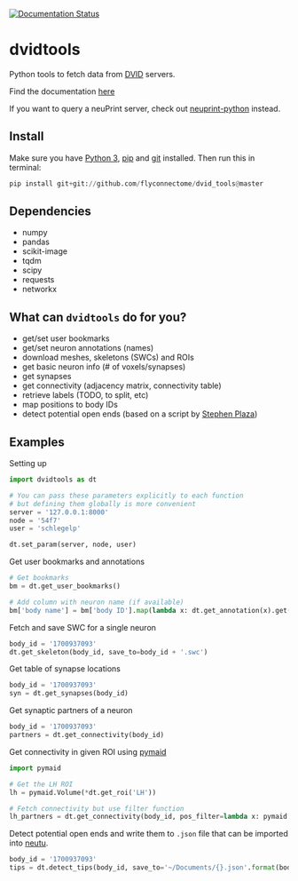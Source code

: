 [![Documentation Status](https://readthedocs.org/projects/dvidtools/badge/?version=latest)](http://dvidtools.readthedocs.io/en/latest/?badge=latest)

# dvidtools
Python tools to fetch data from [DVID](https://github.com/janelia-flyem/dvid) servers.

Find the documentation [here](https://dvidtools.readthedocs.io)

If you want to query a neuPrint server, check out [neuprint-python](https://github.com/schlegelp/neuprint-python)
instead.

## Install

Make sure you have [Python 3](https://www.python.org),
[pip](https://pip.pypa.io/en/stable/installing/) and
[git](https://git-scm.com) installed. Then run this in terminal:

```Python
pip install git+git://github.com/flyconnectome/dvid_tools@master
```

## Dependencies
- numpy
- pandas
- scikit-image
- tqdm
- scipy
- requests
- networkx

## What can `dvidtools` do for you?

- get/set user bookmarks
- get/set neuron annotations (names)
- download meshes, skeletons (SWCs) and ROIs
- get basic neuron info (# of voxels/synapses)
- get synapses
- get connectivity (adjacency matrix, connectivity table)
- retrieve labels (TODO, to split, etc)
- map positions to body IDs
- detect potential open ends (based on a script by [Stephen Plaza](https://github.com/stephenplaza))

## Examples

Setting up
```Python
import dvidtools as dt

# You can pass these parameters explicitly to each function
# but defining them globally is more convenient
server = '127.0.0.1:8000'
node = '54f7'
user = 'schlegelp'

dt.set_param(server, node, user)
```

Get user bookmarks and annotations
```Python
# Get bookmarks
bm = dt.get_user_bookmarks()

# Add column with neuron name (if available)
bm['body name'] = bm['body ID'].map(lambda x: dt.get_annotation(x).get('name', None))
```

Fetch and save SWC for a single neuron
```Python
body_id = '1700937093'
dt.get_skeleton(body_id, save_to=body_id + '.swc')
```

Get table of synapse locations
```Python
body_id = '1700937093'
syn = dt.get_synapses(body_id)
```

Get synaptic partners of a neuron
```Python
body_id = '1700937093'
partners = dt.get_connectivity(body_id)
```

Get connectivity in given ROI using [pymaid](https://pymaid.readthedocs.io)
```Python
import pymaid

# Get the LH ROI
lh = pymaid.Volume(*dt.get_roi('LH'))

# Fetch connectivity but use filter function
lh_partners = dt.get_connectivity(body_id, pos_filter=lambda x: pymaid.in_volume(x, lh))
```

Detect potential open ends and write them to `.json` file that can be imported into [neutu](https://github.com/janelia-flyem/NeuTu).
```Python
body_id = '1700937093'
tips = dt.detect_tips(body_id, save_to='~/Documents/{}.json'.format(body_id))
```